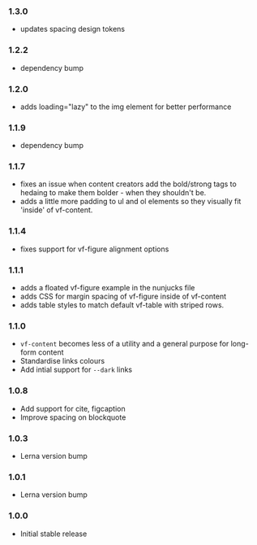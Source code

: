 ### 1.3.0

- updates spacing design tokens

### 1.2.2

- dependency bump

### 1.2.0

- adds loading="lazy" to the img element for better performance

### 1.1.9

- dependency bump

### 1.1.7

- fixes an issue when content creators add the bold/strong tags to hedaing to make them bolder - when they shouldn't be.
- adds a little more padding to ul and ol elements so they visually fit 'inside' of vf-content.

### 1.1.4

- fixes support for vf-figure alignment options

### 1.1.1

- adds a floated vf-figure example in the nunjucks file
- adds CSS for margin spacing of vf-figure inside of vf-content
- adds table styles to match default vf-table with striped rows.

### 1.1.0

- `vf-content` becomes less of a utility and a general purpose for long-form content
- Standardise links colours
- Add intial support for `--dark` links

### 1.0.8

- Add support for cite, figcaption
- Improve spacing on blockquote

### 1.0.3

- Lerna version bump

### 1.0.1

- Lerna version bump

### 1.0.0

- Initial stable release
